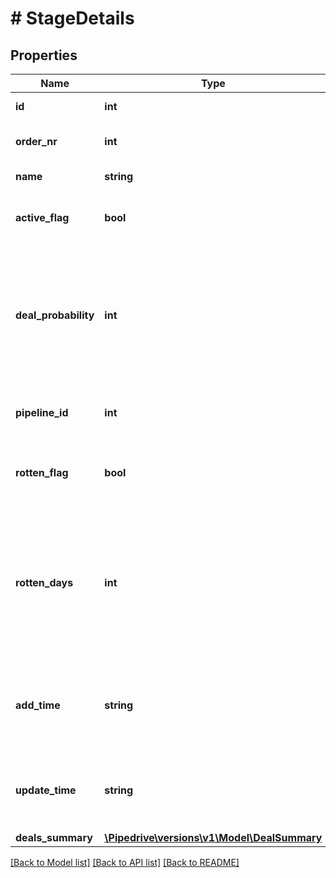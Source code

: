 # # StageDetails

## Properties

Name | Type | Description | Notes
------------ | ------------- | ------------- | -------------
**id** | **int** | The ID of the stage | [optional]
**order_nr** | **int** | Defines the order of the stage | [optional]
**name** | **string** | The name of the stage | [optional]
**active_flag** | **bool** | Whether the stage is active or deleted | [optional]
**deal_probability** | **int** | The success probability percentage of the deal. Used/shown when the deal weighted values are used. | [optional]
**pipeline_id** | **int** | The ID of the pipeline to add the stage to | [optional]
**rotten_flag** | **bool** | Whether deals in this stage can become rotten | [optional]
**rotten_days** | **int** | The number of days the deals not updated in this stage would become rotten. Applies only if the &#x60;rotten_flag&#x60; is set. | [optional]
**add_time** | **string** | The stage creation time. Format: YYYY-MM-DD HH:MM:SS. | [optional]
**update_time** | **string** | The stage update time. Format: YYYY-MM-DD HH:MM:SS. | [optional]
**deals_summary** | [**\Pipedrive\versions\v1\Model\DealSummary**](DealSummary.md) |  | [optional]

[[Back to Model list]](../../README.md#models) [[Back to API list]](../../README.md#endpoints) [[Back to README]](../../README.md)
